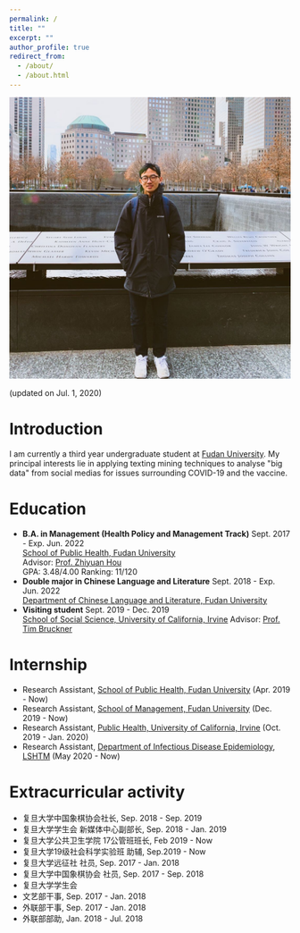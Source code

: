 ```yaml
---
permalink: /
title: ""
excerpt: ""
author_profile: true
redirect_from: 
  - /about/
  - /about.html
---
```


<p align="center">
  <img src="https://raw.githubusercontent.com/cv-xinyuzhou/cv-xinyuzhou.github.io/master/files/XZHOU_.jpg" alt="Photo" style="width: 750px;"/> 
</p>
(updated on Jul. 1, 2020)

# Introduction
I am currently a third year undergraduate student at [Fudan University](https://www.fudan.edu.cn/en/main.psp).
My principal interests lie in applying texting mining techniques to analyse "big data" from social medias for issues surrounding COVID-19 and the vaccine.

# Education
* **B.A. in Management (Health Policy and Management Track)** Sept. 2017 - Exp. Jun. 2022<br>
[School of Public Health, Fudan University](http://sph.fudan.edu.cn/)<br>
Advisor: [Prof. Zhiyuan Hou](http://sph.fudan.edu.cn/t/150)<br>
GPA: 3.48/4.00 Ranking: 11/120
* **Double major in Chinese Language and Literature** Sept. 2018 - Exp. Jun. 2022<br>
[Department of Chinese Language and Literature, Fudan University](http://chinese.fudan.edu.cn/_t1959/main.psp)<br>
* **Visiting student** Sept. 2019 - Dec. 2019<br>
[School of Social Science, University of California, Irvine](https://www.socsci.uci.edu/)
Advisor: [Prof. Tim Bruckner](https://faculty.sites.uci.edu/bruckner/)

# Internship
* Research Assistant, [School of Public Health, Fudan University](http://sph.fudan.edu.cn/) (Apr. 2019 - Now)<br>
* Research Assistant, [School of Management, Fudan University](https://www.fdsm.fudan.edu.cn/en/) (Dec. 2019 - Now)<br>
* Research Assistant, [Public Health, University of California, Irvine](http://publichealth.uci.edu/ph/_home/) (Oct. 2019 - Jan. 2020)<br>
* Research Assistant, [Department of Infectious Disease Epidemiology, LSHTM](https://www.lshtm.ac.uk/research/faculties/eph/ide) (May 2020 - Now)<br>

# Extracurricular activity
* 复旦大学中国象棋协会社长, Sep. 2018 - Sep. 2019
* 复旦大学学生会 新媒体中心副部长, Sep. 2018 - Jan. 2019
* 复旦大学公共卫生学院 17公管班班长, Feb 2019 - Now
* 复旦大学19级社会科学实验班 助辅, Sep.2019 - Now
* 复旦大学远征社 社员, Sep. 2017 - Jan. 2018
* 复旦大学中国象棋协会 社员, Sep. 2017 - Sep. 2018
* 复旦大学学生会
 * 文艺部干事, Sep. 2017 - Jan. 2018
 * 外联部干事, Sep. 2017 - Jan. 2018
 * 外联部部助, Jan. 2018 - Jul. 2018
